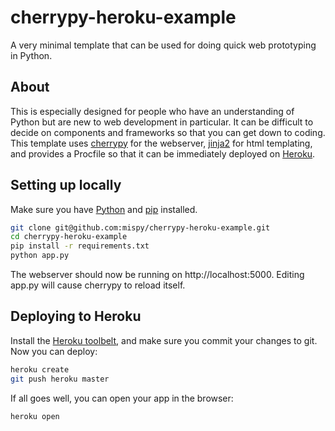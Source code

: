 # cherrypy-heroku-example

A very minimal template that can be used for doing quick web prototyping in Python. 

## About

This is especially designed for people who have an understanding of Python but are new to web development in particular. It can be difficult to decide on components and frameworks so that you can get down to coding. This template uses [cherrypy](http://www.cherrypy.org/) for the webserver, [jinja2](http://jinja.pocoo.org/docs/dev/) for html templating, and provides a Procfile so that it can be immediately deployed on [Heroku](https://heroku.com).

## Setting up locally

Make sure you have [Python](https://www.python.org/) and [pip](https://pip.pypa.io/en/stable/installing/) installed.

```bash
git clone git@github.com:mispy/cherrypy-heroku-example.git
cd cherrypy-heroku-example
pip install -r requirements.txt
python app.py
```

The webserver should now be running on http://localhost:5000. Editing app.py will cause cherrypy to reload itself.

## Deploying to Heroku

Install the [Heroku toolbelt](https://toolbelt.heroku.com/), and make sure you commit your changes to git. Now you can deploy:

```bash
heroku create
git push heroku master
```

If all goes well, you can open your app in the browser:

```bash
heroku open
```